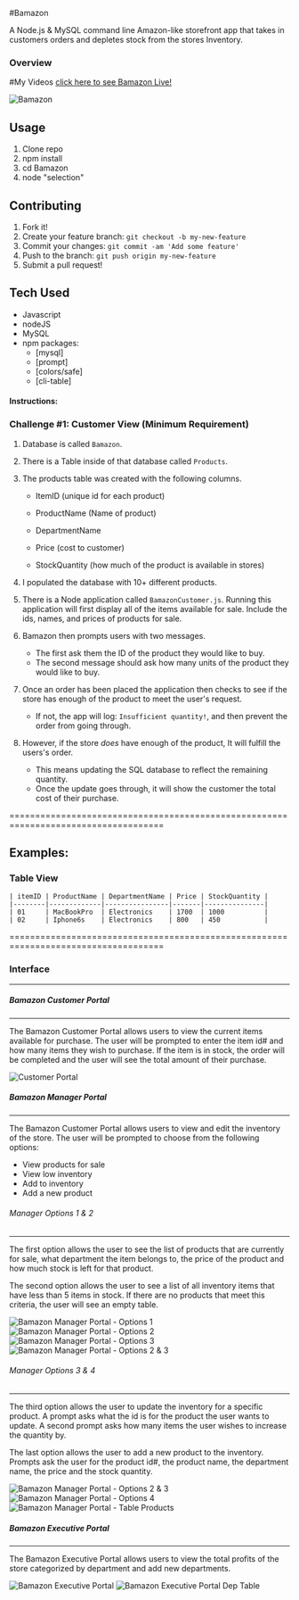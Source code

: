 
#Bamazon

A Node.js & MySQL command line Amazon-like storefront app that takes in customers orders and depletes stock from the stores Inventory. 

### Overview

#My Videos
[click here to see Bamazon Live!](video) 

![Bamazon](assets/images/Bamazon.gif)

## Usage

1. Clone repo
2. npm install
3. cd Bamazon
4. node "selection"


## Contributing

1. Fork it!
2. Create your feature branch: `git checkout -b my-new-feature`
3. Commit your changes: `git commit -am 'Add some feature'`
4. Push to the branch: `git push origin my-new-feature`
5. Submit a pull request!

## Tech Used 

* Javascript
* nodeJS
* MySQL
* npm packages:
	- [mysql]
	- [prompt]
	- [colors/safe]
	- [cli-table]

#### Instructions:

### Challenge #1: Customer View (Minimum Requirement)

1. Database is called `Bamazon`.

2. There is a Table inside of that database called `Products`.

3. The products table was created with the following columns.

	* ItemID (unique id for each product)

	* ProductName (Name of product)

	* DepartmentName 

	* Price (cost to customer)

	* StockQuantity (how much of the product is available in stores)

4. I populated the database with 10+ different products. 

5. There is a Node application called `BamazonCustomer.js`. Running this application will first display all of the items available for sale. Include the ids, names, and prices of products for sale.

6. Bamazon then prompts users with two messages. 
	* The first ask them the ID of the product they would like to buy. 
	* The second message should ask how many units of the product they would like to buy.

7. Once an order has been placed the application then checks to see if the store has enough of the product to meet the user's request. 
	* If not, the app will log: `Insufficient quantity!`, and then prevent the order from going through.

8. However, if the store *does* have enough of the product, It will fulfill the users's order. 
	* This means updating the SQL database to reflect the remaining quantity.
	* Once the update goes through, it will show the customer the total cost of their purchase.


====================================================================================
## Examples:

### Table View

	| itemID | ProductName | DepartmentName | Price | StockQuantity |
	|--------|-------------|----------------|-------|---------------|
	| 01     | MacBookPro  | Electronics    | 1700  | 1000          |
	| 02     | Iphone6s    | Electronics    | 800   | 450           |



====================================================================================


### Interface
***
##### Bamazon Customer Portal
***

The Bamazon Customer Portal allows users to view the current items available for purchase.  The user will be prompted to enter the item id# and how many items they wish to purchase.  If the item is in stock, the order will be completed and the user will see the total amount of their purchase.

![Customer Portal](assets/images/customer.png)


##### Bamazon Manager Portal
***

The Bamazon Customer Portal allows users to view and edit the inventory of the store.  The user will be prompted to choose from the following options:
* View products for sale
* View low inventory
* Add to inventory
* Add a new product

###### Manager Options 1 & 2
***

The first option allows the user to see the list of products that are currently for sale, what department the item belongs to, the price of the product and how much stock is left for that product.

The second option allows the user to see a list of all inventory items that have less than 5 items in stock.  If there are no products that meet this criteria, the user will see an empty table.

![Bamazon Manager Portal - Options 1 ](assets/images/manager-option1.png)
![Bamazon Manager Portal - Options 2](assets/images/manager-option2.png)
![Bamazon Manager Portal - Options 3](assets/images/manager-option3.png)
![Bamazon Manager Portal - Options 2 & 3](assets/images/manager-option2-3.png)


###### Manager Options 3 & 4
***

The third option allows the user to update the inventory for a specific product.  A prompt asks what the id is for the product the user wants to update.  A second prompt asks how many items the user wishes to increase the quantity by.

The last option allows the user to add a new product to the inventory.  Prompts ask the user for the product id#, the product name, the department name, the price and the stock quantity.

![Bamazon Manager Portal - Options 2 & 3](images/manager-option2-3.png)
![Bamazon Manager Portal - Options 4](images/manager-option4.png)
![Bamazon Manager Portal - Table Products](images/table-products.png)



##### Bamazon Executive Portal
***

The Bamazon Executive Portal allows users to view the total profits of the store categorized by department and add new departments.  

![Bamazon Executive Portal](images/executive-option1-2.png)
![Bamazon Executive Portal Dep Table](images/table-deparments.png)














